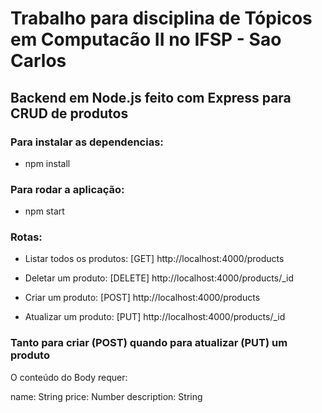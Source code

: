# Trabalho para disciplina de Tópicos em Computacão II no IFSP - Sao Carlos
## Backend em Node.js feito com Express para CRUD de produtos
### Para instalar as dependencias:
 - npm install
 ### Para  rodar a aplicação:
 - npm start
### Rotas:

 - Listar todos os produtos: [GET] http://localhost:4000/products

 - Deletar um produto: [DELETE] http://localhost:4000/products/_id

 - Criar um produto: [POST] http://localhost:4000/products

 - Atualizar um produto: [PUT] http://localhost:4000/products/_id

### Tanto para criar (POST) quando para atualizar (PUT) um produto
  O conteúdo do Body requer:
    
  name: String
  price: Number
  description: String
